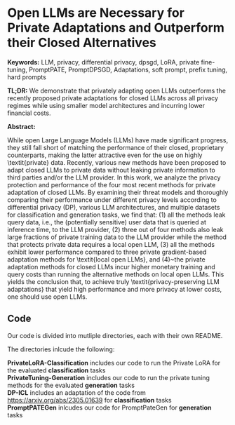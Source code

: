 # Open LLMs are Necessary for Private Adaptations and Outperform their Closed Alternatives


**Keywords:** LLM, privacy, differential privacy, dpsgd, LoRA, private fine-tuning, PromptPATE, PromptDPSGD, Adaptations, soft prompt, prefix tuning, hard prompts

**TL;DR:** We demonstrate that privately adapting open LLMs outperforms the recently proposed private adaptations for closed LLMs across all privacy regimes while using smaller model architectures and incurring lower financial costs.

**Abstract:**

While open Large Language Models (LLMs) have made significant progress, they still fall short of matching the performance of their closed, proprietary counterparts, making the latter attractive even for the use on highly \textit{private} data. 
Recently, various new methods have been proposed to adapt closed LLMs to private data without leaking private information to third parties and/or the LLM provider. 
In this work, we analyze the privacy protection and performance of the four most recent methods for private adaptation of closed LLMs. 
By examining their threat models and thoroughly comparing their performance under different privacy levels according to differential privacy (DP), various LLM architectures, and multiple datasets for classification and generation tasks, we find that: (1) all the methods leak query data, i.e., the (potentially sensitive) user data that is queried at inference time, to the LLM provider, (2) three out of four methods also leak large fractions of private training data to the LLM provider while the method that protects private data requires a local open LLM, (3) all the methods exhibit lower performance compared to three private gradient-based adaptation methods for \textit{local open LLMs}, and (4)~the private adaptation methods for closed LLMs incur higher monetary training and query costs than running the alternative methods on local open LLMs.
This yields the conclusion that, to achieve truly \textit{privacy-preserving LLM adaptations} that yield high performance and more privacy at lower costs, one should use open LLMs.

## Code
Our code is divided into mutliple directories, each with their own README. 

The directories inlcude the following:

**PrivateLoRA-Classification** includes our code to run the Private LoRA for the evaluated **classification** tasks \
**PrivateTuning-Generation** includes our code to run the private tuning methods for the evaluated **generation** tasks \
**DP-ICL** includes an adaptation of the code from https://arxiv.org/abs/2305.01639 for **classification** tasks \
**PromptPATEGen** inlcudes our code for PromptPateGen for **generation** tasks
